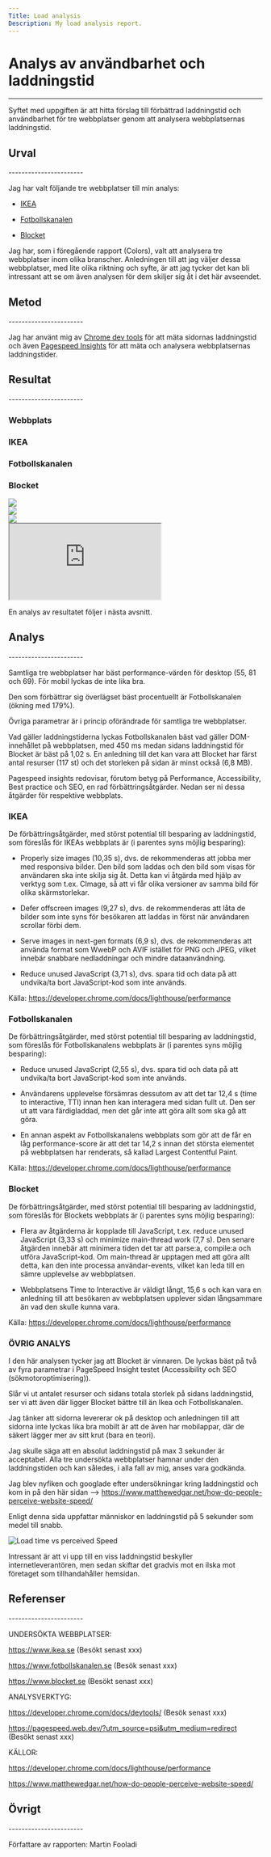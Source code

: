 ```yaml
---
Title: Load analysis
Description: My load analysis report.
---
```


Analys av användbarhet och laddningstid
=======================
-----------------------

Syftet med uppgiften är att hitta förslag till förbättrad laddningstid och användbarhet för tre webbplatser genom att analysera webbplatsernas laddningstid.

<h2 class="h2">Urval</h2>
-----------------------

Jag har valt följande tre webbplatser till min analys:

* <a href="https://www.ikea.se">IKEA</a>

* <a href="https://fotbollskanalen.se">Fotbollskanalen</a>

* <a href="https://www.blocket.se">Blocket</a>

Jag har, som i föregående rapport (Colors), valt att analysera tre webbplatser inom olika branscher. Anledningen till att jag väljer dessa webbplatser, med lite olika riktning och syfte, är att jag tycker det kan bli intressant att se om även analysen för dem skiljer sig åt i det här avseendet.

<h2 class="h2">Metod</h2>
-----------------------

Jag har använt mig av <a href="https://developer.chrome.com/docs/devtools/">Chrome dev tools</a> för att mäta sidornas laddningstid och även <a href="https://pagespeed.web.dev/?utm_source=psi&utm_medium=redirect">Pagespeed Insights</a> för att mäta och analysera webbplatsernas laddningstider.

<h2 class="h2">Resultat</h2>
-----------------------

<div class="website-table-load">
    <div class="website-title"><h3>Webbplats</h3></div>
    <div class="ikea"><h3>IKEA</h3></div>
    <div class="fotbollskanalen"><h3>Fotbollskanalen</h3></div>
    <div class="blocket"><h3>Blocket</h3></div>
    <div class="ikea-image"><img src="%base_url%/image/ikea.png?w=300&save-as=jpg"></div>
    <div class="fotbollskanalen-image"><img src="%base_url%/image/fotbollskanalen.png?w=300&save-as=jpg"></div>
    <div class="blocket-image"><img src="%base_url%/image/blocket.png?width=300&save-as=jpg"></div>
</div>

<div class="embed-googlesheet">
    <iframe src="https://docs.google.com/spreadsheets/d/e/2PACX-1vQetyXUZ6JK050eOBamdGVrCPqFrJFRTJR2IsvYIhcfqNfj6u8FIbPhxyjvhZ5p0MKd0YF_quRikIbo/pubhtml?gid=0&amp;single=true&amp;widget=true&amp;headers=false&amp;style=embed&amp;range=a1%3Ag16&amp;chrome=false"></iframe>
</div>

En analys av resultatet följer i nästa avsnitt.


<h2 class="h2">Analys</h2>
-----------------------

Samtliga tre webbplatser har bäst performance-värden för desktop (55, 81 och 69). För mobil lyckas de inte lika bra.

Den som förbättrar sig överlägset bäst procentuellt är Fotbollskanalen (ökning med 179%).

Övriga parametrar är i princip oförändrade för samtliga tre webbplatser.

Vad gäller laddningstiderna lyckas Fotbollskanalen bäst vad gäller DOM-innehållet på webbplatsen, med 450 ms medan sidans laddningstid för Blocket är bäst på 1,02 s. En anledning till det kan vara att Blocket har färst antal resurser (117 st) och det storleken på sidan är minst också (6,8 MB).

Pagespeed insights redovisar, förutom betyg på Performance, Accessibility, Best practice och SEO, en rad förbättringsåtgärder. Nedan ser ni dessa åtgärder för respektive webbplats.

<h3 class="website-analysis">IKEA</h3>
De förbättringsåtgärder, med störst potential till besparing av laddningstid, som föreslås för IKEAs webbplats är (i parentes syns möjlig besparing):

* Properly size images (10,35 s), dvs. de rekommenderas att jobba mer med responsiva bilder. Den bild som laddas och den bild som visas för användaren ska inte skilja sig åt. Detta kan vi åtgärda med hjälp av verktyg som t.ex. CImage, så att vi får olika versioner av samma bild för olika skärmstorlekar.

* Defer offscreen images (9,27 s), dvs. de rekommenderas att låta de bilder som inte syns för besökaren att laddas in först när användaren scrollar förbi dem.

* Serve images in next-gen formats (6,9 s), dvs. de rekommenderas att använda format som WwebP och AVIF istället för PNG och JPEG, vilket innebär snabbare nedladdningar och mindre dataanvändning.

* Reduce unused JavaScript (3,71 s), dvs. spara tid och data på att undvika/ta bort JavaScript-kod som inte används.

Källa: https://developer.chrome.com/docs/lighthouse/performance

<h3 class="website-analysis">Fotbollskanalen</h3>
De förbättringsåtgärder, med störst potential till besparing av laddningstid, som föreslås för Fotbollskanalens webbplats är (i parentes syns möjlig besparing):

* Reduce unused JavaScript (2,55 s), dvs. spara tid och data på att undvika/ta bort JavaScript-kod som inte används.

* Användarens upplevelse försämras dessutom av att det tar 12,4 s (time to interactive, TTI) innan hen kan interagera med sidan fullt ut. Den ser ut att vara färdigladdad, men det går inte att göra allt som ska gå att göra.

* En annan aspekt av Fotbollskanalens webbplats som gör att de får en låg performance-score är att det tar 14,2 s innan det största elementet på webbplatsen har renderats, så kallad Largest Contentful Paint.

Källa: https://developer.chrome.com/docs/lighthouse/performance

<h3 class="website-analysis">Blocket</h3>
De förbättringsåtgärder, med störst potential till besparing av laddningstid, som föreslås för Blockets webbplats är (i parentes syns möjlig besparing):

* Flera av åtgärderna är kopplade till JavaScript, t.ex. reduce unused JavaScript (3,33 s) och minimize main-thread work (7,7 s). Den senare åtgärden innebär att minimera tiden det tar att parse:a, compile:a och utföra JavaScript-kod. Om main-thread är upptagen med att göra allt detta, kan den inte processa användar-events, vilket kan leda till en sämre upplevelse av webbplatsen.

* Webbplatsens Time to Interactive är väldigt långt, 15,6 s och kan vara en anledning till att besökaren av webbplatsen upplever sidan långsammare än vad den skulle kunna vara.

Källa: https://developer.chrome.com/docs/lighthouse/performance

<h3 class="website-analysis">ÖVRIG ANALYS</h3>

I den här analysen tycker jag att Blocket är vinnaren. De lyckas bäst på två av fyra parametrar i PageSpeed Insight testet (Accessibility och SEO (sökmotoroptimisering)).

Slår vi ut antalet resurser och sidans totala storlek på sidans laddningstid, ser vi att även där ligger Blocket bättre till än Ikea och Fotbollskanalen.

Jag tänker att sidorna levererar ok på desktop och anledningen till att sidorna inte lyckas lika bra mobilt är att de även har mobilappar, där de säkert lägger mer av sitt krut (bara en teori).

Jag skulle säga att en absolut laddningstid på max 3 sekunder är acceptabel. Alla tre undersökta webbplatser hamnar under den laddningstiden och kan således, i alla fall av mig, anses vara godkända.

Jag blev nyfiken och googlade efter undersökningar kring laddningstid och kom in på den här sidan --> https://www.matthewedgar.net/how-do-people-perceive-website-speed/

Enligt denna sida uppfattar människor en laddningstid på 5 sekunder som medel till snabb.

![Load time vs perceived Speed](%base_url%/image/matthewedgar.jpg?q=70&w=400)

Intressant är att vi upp till en viss laddningstid beskyller internetleverantören, men sedan skiftar det gradvis mot en ilska mot företaget som tillhandahåller hemsidan.


<h2 class="h2">Referenser</h2>
-----------------------

UNDERSÖKTA WEBBPLATSER:

https://www.ikea.se (Besökt senast xxx)

https://www.fotbollskanalen.se (Besök senast xxx)

https://www.blocket.se (Besökt senast xxx)

ANALYSVERKTYG:

https://developer.chrome.com/docs/devtools/ (Besök senast xxx)

https://pagespeed.web.dev/?utm_source=psi&utm_medium=redirect (Besökt senast xxx)

KÄLLOR:

https://developer.chrome.com/docs/lighthouse/performance

https://www.matthewedgar.net/how-do-people-perceive-website-speed/

<h2 class="h2">Övrigt</h2>
-----------------------

Författare av rapporten: Martin Fooladi
